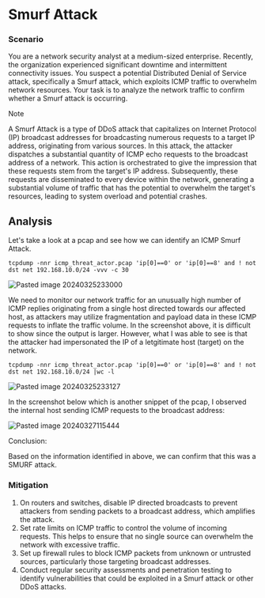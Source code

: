 # Smurf Attack

### Scenario
You are a network security analyst at a medium-sized enterprise. Recently, the organization experienced significant downtime and intermittent connectivity issues. You suspect a potential Distributed Denial of Service attack, specifically a Smurf attack, which exploits ICMP traffic to overwhelm network resources. Your task is to analyze the network traffic to confirm whether a Smurf attack is occurring.

> [!NOTE]  
> A Smurf Attack is a type of DDoS attack that capitalizes on Internet Protocol (IP) broadcast addresses for broadcasting numerous requests to a target IP address, originating from various sources. In this attack, the attacker dispatches a substantial quantity of ICMP echo requests to the broadcast address of a network. This action is orchestrated to give the impression that these requests stem from the target's IP address. Subsequently, these requests are disseminated to every device within the network, generating a substantial volume of traffic that has the potential to overwhelm the target's resources, leading to system overload and potential crashes.

## Analysis

Let's take a look at a pcap and see how we can identify an ICMP Smurf Attack. 

```
tcpdump -nnr icmp_threat_actor.pcap 'ip[0]==0' or 'ip[0]==8' and ! not dst net 192.168.10.0/24 -vvv -c 30
```

![Pasted image 20240325233000](https://github.com/lm3nitro/Projects/assets/55665256/57e3dd74-2036-4885-a751-6671d0e5a669)

We need to monitor our network traffic for an unusually high number of ICMP replies originating from a single host directed towards our affected host, as attackers may utilize fragmentation and payload data in these ICMP requests to inflate the traffic volume. In the screenshot above, it is difficult to show since the output is larger. However, what I was able to see is that the attacker had impersonated the IP of a letgitimate host (target) on the network.

```
tcpdump -nnr icmp_threat_actor.pcap 'ip[0]==0' or 'ip[0]==8' and ! not dst net 192.168.10.0/24 |wc -l
```

![Pasted image 20240325233127](https://github.com/lm3nitro/Projects/assets/55665256/a9623975-6891-495c-80e2-86931112cc38)

In the screenshot below which is another snippet of the pcap, I observed the internal host sending ICMP requests to the broadcast address:

![Pasted image 20240327115444](https://github.com/lm3nitro/Projects/assets/55665256/86e31a76-665f-4a77-99a4-4185194e1e37)

Conclusion:

Based on the information identified in above, we can confirm that this was a SMURF attack. 

### Mitigation

1. On routers and switches, disable IP directed broadcasts to prevent attackers from sending packets to a broadcast address, which amplifies the attack.
2. Set rate limits on ICMP traffic to control the volume of incoming requests. This helps to ensure that no single source can overwhelm the network with excessive traffic.
3. Set up firewall rules to block ICMP packets from unknown or untrusted sources, particularly those targeting broadcast addresses.
4. Conduct regular security assessments and penetration testing to identify vulnerabilities that could be exploited in a Smurf attack or other DDoS attacks.
